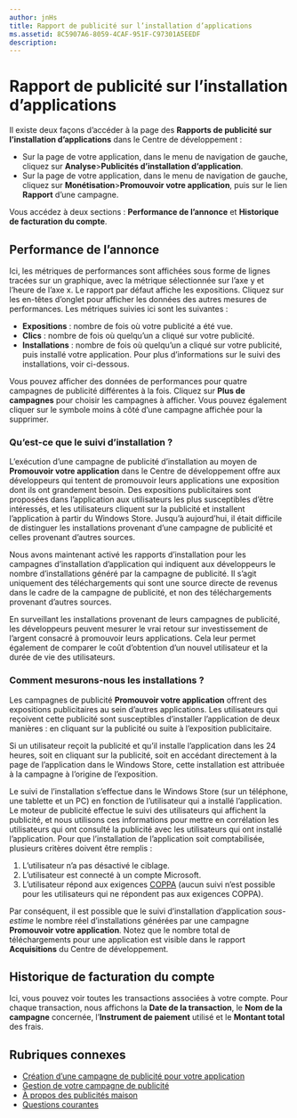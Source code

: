 ```yaml
---
author: jnHs
title: Rapport de publicité sur l’installation d’applications
ms.assetid: 8C5907A6-8059-4CAF-951F-C97301A5EEDF
description: 
---
```


# Rapport de publicité sur l’installation d’applications

Il existe deux façons d’accéder à la page des **Rapports de publicité sur l’installation d’applications** dans le Centre de développement :

-   Sur la page de votre application, dans le menu de navigation de gauche, cliquez sur **Analyse**&gt;**Publicités d’installation d’application**.
-   Sur la page de votre application, dans le menu de navigation de gauche, cliquez sur **Monétisation**&gt;**Promouvoir votre application**, puis sur le lien **Rapport** d’une campagne.

Vous accédez à deux sections : **Performance de l’annonce** et **Historique de facturation du compte**.

## Performance de l’annonce

Ici, les métriques de performances sont affichées sous forme de lignes tracées sur un graphique, avec la métrique sélectionnée sur l’axe y et l’heure de l’axe x. Le rapport par défaut affiche les expositions. Cliquez sur les en-têtes d’onglet pour afficher les données des autres mesures de performances. Les métriques suivies ici sont les suivantes :

-   **Expositions** : nombre de fois où votre publicité a été vue.
-   **Clics** : nombre de fois où quelqu’un a cliqué sur votre publicité.
-   **Installations** : nombre de fois où quelqu’un a cliqué sur votre publicité, puis installé votre application. Pour plus d’informations sur le suivi des installations, voir ci-dessous.

Vous pouvez afficher des données de performances pour quatre campagnes de publicité différentes à la fois. Cliquez sur **Plus de campagnes** pour choisir les campagnes à afficher. Vous pouvez également cliquer sur le symbole moins à côté d’une campagne affichée pour la supprimer.

### Qu’est-ce que le suivi d’installation ?

L’exécution d’une campagne de publicité d’installation au moyen de **Promouvoir votre application** dans le Centre de développement offre aux développeurs qui tentent de promouvoir leurs applications une exposition dont ils ont grandement besoin. Des expositions publicitaires sont proposées dans l’application aux utilisateurs les plus susceptibles d’être intéressés, et les utilisateurs cliquent sur la publicité et installent l’application à partir du Windows Store. Jusqu’à aujourd’hui, il était difficile de distinguer les installations provenant d’une campagne de publicité et celles provenant d’autres sources.

Nous avons maintenant activé les rapports d’installation pour les campagnes d’installation d’application qui indiquent aux développeurs le nombre d’installations généré par la campagne de publicité. Il s’agit uniquement des téléchargements qui sont une source directe de revenus dans le cadre de la campagne de publicité, et non des téléchargements provenant d’autres sources.

En surveillant les installations provenant de leurs campagnes de publicité, les développeurs peuvent mesurer le vrai retour sur investissement de l’argent consacré à promouvoir leurs applications. Cela leur permet également de comparer le coût d’obtention d’un nouvel utilisateur et la durée de vie des utilisateurs.

### Comment mesurons-nous les installations ?

Les campagnes de publicité **Promouvoir votre application** offrent des expositions publicitaires au sein d’autres applications. Les utilisateurs qui reçoivent cette publicité sont susceptibles d’installer l’application de deux manières : en cliquant sur la publicité ou suite à l’exposition publicitaire.

Si un utilisateur reçoit la publicité et qu’il installe l’application dans les 24 heures, soit en cliquant sur la publicité, soit en accédant directement à la page de l’application dans le Windows Store, cette installation est attribuée à la campagne à l’origine de l’exposition.

Le suivi de l’installation s’effectue dans le Windows Store (sur un téléphone, une tablette et un PC) en fonction de l’utilisateur qui a installé l’application. Le moteur de publicité effectue le suivi des utilisateurs qui affichent la publicité, et nous utilisons ces informations pour mettre en corrélation les utilisateurs qui ont consulté la publicité avec les utilisateurs qui ont installé l’application. Pour que l’installation de l’application soit comptabilisée, plusieurs critères doivent être remplis :

1.  L’utilisateur n’a pas désactivé le ciblage.
2.  L’utilisateur est connecté à un compte Microsoft.
3.  L’utilisateur répond aux exigences [COPPA](http://go.microsoft.com/fwlink?LinkId=536558) (aucun suivi n’est possible pour les utilisateurs qui ne répondent pas aux exigences COPPA).

Par conséquent, il est possible que le suivi d’installation d’application *sous-estime* le nombre réel d’installations générées par une campagne **Promouvoir votre application**. Notez que le nombre total de téléchargements pour une application est visible dans le rapport **Acquisitions** du Centre de développement.

## Historique de facturation du compte

Ici, vous pouvez voir toutes les transactions associées à votre compte. Pour chaque transaction, nous affichons la **Date de la transaction**, le **Nom de la campagne** concernée, l’**Instrument de paiement** utilisé et le **Montant total** des frais.

## Rubriques connexes

* [Création d’une campagne de publicité pour votre application](create-an-ad-campaign-for-your-app.md)
* [Gestion de votre campagne de publicité](managing-your-ad-campaign.md)
* [À propos des publicités maison](about-house-ads.md)
* [Questions courantes](common-questions.md)
 

 






<!--HONumber=May16_HO2-->


